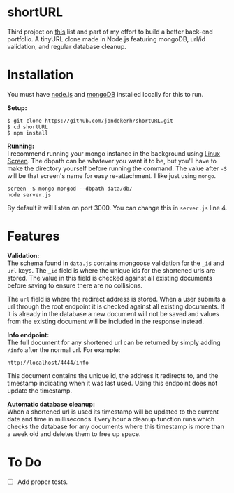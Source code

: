 # shortURL
Third project on [this](https://www.quora.com/What-does-a-good-junior-backend-developer-portfolio-website-look-like/#w5Ttk5Aw21) list and part of my effort to build a better back-end portfolio. A tinyURL clone made in Node.js featuring mongoDB, url/id validation, and regular database cleanup.

# Installation
You must have [node.js](https://nodejs.org/en/) and [mongoDB](https://docs.mongodb.com/manual/installation/#tutorials) installed locally for this to run.

**Setup:**<br/>
```
$ git clone https://github.com/jondekerh/shortURL.git
$ cd shortURL
$ npm install
```

**Running:**<br/>
I recommend running your mongo instance in the background using [Linux Screen](https://www.rackaid.com/blog/linux-screen-tutorial-and-how-to/). The dbpath can be whatever you want it to be, but you'll have to make the directory yourself before running the command. The value after `-S` will be that screen's name for easy re-attachment. I like just using `mongo`.
```
screen -S mongo mongod --dbpath data/db/
node server.js
```
By default it will listen on port 3000. You can change this in `server.js` line 4.

# Features
**Validation:**<br/>
The schema found in `data.js` contains mongoose validation for the `_id` and `url` keys. The `_id` field is where the unique ids for the shortened urls are stored. The value in this field is checked against all existing documents before saving to ensure there are no collisions.

The `url` field is where the redirect address is stored. When a user submits a url through the root endpoint it is checked against all existing documents. If it is already in the database a new document will not be saved and values from the existing document will be included in the response instead.

**Info endpoint:**<br/>
The full document for any shortened url can be returned by simply adding `/info` after the normal url. For example:
```
http://localhost/4444/info
```
This document contains the unique id, the address it redirects to, and the timestamp indicating when it was last used. Using this endpoint does not update the timestamp.

**Automatic database cleanup:**<br/>
When a shortened url is used its timestamp will be updated to the current date and time in milliseconds. Every hour a cleanup function runs which checks the database for any documents where this timestamp is more than a week old and deletes them to free up space.

# To Do
- [ ] Add proper tests.
